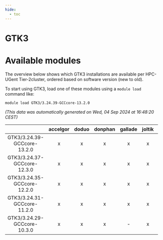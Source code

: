 ```yaml
---
hide:
  - toc
---
```


GTK3
====

# Available modules


The overview below shows which GTK3 installations are available per HPC-UGent Tier-2cluster, ordered based on software version (new to old).

To start using GTK3, load one of these modules using a `module load` command like:

```shell
module load GTK3/3.24.39-GCCcore-13.2.0
```

*(This data was automatically generated on Wed, 04 Sep 2024 at 16:48:20 CEST)*  

| |accelgor|doduo|donphan|gallade|joltik|shinx|skitty|
| :---: | :---: | :---: | :---: | :---: | :---: | :---: | :---: |
|GTK3/3.24.39-GCCcore-13.2.0|x|x|x|x|x|x|x|
|GTK3/3.24.37-GCCcore-12.3.0|x|x|x|x|x|x|x|
|GTK3/3.24.35-GCCcore-12.2.0|x|x|x|x|x|-|x|
|GTK3/3.24.31-GCCcore-11.2.0|x|x|x|x|x|-|x|
|GTK3/3.24.29-GCCcore-10.3.0|x|x|x|-|x|-|x|
